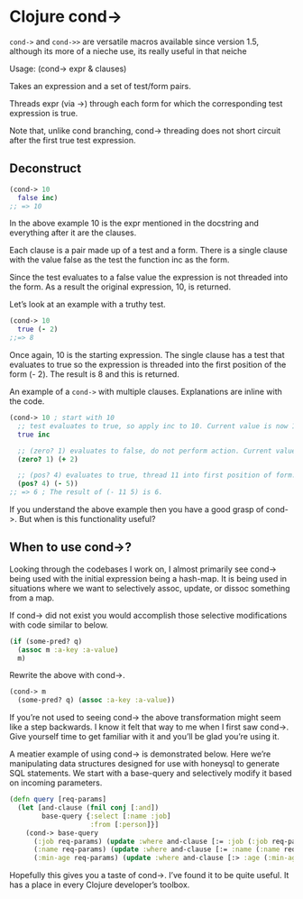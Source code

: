 # Clojure cond->

`cond->` and `cond->>` are versatile macros available since version 1.5, although its more of a nieche use, its really useful in that neiche

Usage: (cond-> expr & clauses)

Takes an expression and a set of test/form pairs.

Threads expr (via ->) through each form for which the corresponding test expression is true.

Note that, unlike cond branching, cond-> threading does not short circuit after the first true test expression.


## Deconstruct

```clojure
(cond-> 10
  false inc)
;; => 10
```

In the above example 10 is the expr mentioned in the docstring and everything after it are the clauses.

Each clause is a pair made up of a test and a form.  There is a single clause with the value false as the test the function inc as the form.

Since the test evaluates to a false value the expression is not threaded into the form. As a result the original expression, 10, is returned.

Let’s look at an example with a truthy test.

```clojure
(cond-> 10
  true (- 2)
;;=> 8
```

Once again, 10 is the starting expression. The single clause has a test that evaluates to true so the expression is threaded into the first position of the form (- 2). The result is 8 and this is returned.

An example of a `cond->` with multiple clauses. Explanations are inline with the code.

```clojure
(cond-> 10 ; start with 10
  ;; test evaluates to true, so apply inc to 10. Current value is now 11.
  true inc

  ;; (zero? 1) evaluates to false, do not perform action. Current value stays 11.
  (zero? 1) (+ 2)

  ;; (pos? 4) evaluates to true, thread 11 into first position of form.
  (pos? 4) (- 5))
;; => 6 ; The result of (- 11 5) is 6.
```

If you understand the above example then you have a good grasp of cond->. But when is this functionality useful?

## When to use cond->?

Looking through the codebases I work on, I almost primarily see cond-> being used with the initial expression being a hash-map. It is being used in situations where we want to selectively assoc, update, or dissoc something from a map.

If cond-> did not exist you would accomplish those selective modifications with code similar to below.

```clojure
(if (some-pred? q)
  (assoc m :a-key :a-value)
  m)
```

Rewrite the above with cond->.

```clojure
(cond-> m
  (some-pred? q) (assoc :a-key :a-value))
```

If you’re not used to seeing cond-> the above transformation might seem like a step backwards. I know it felt that way to me when I first saw cond->. Give yourself time to get familiar with it and you’ll be glad you’re using it.

A meatier example of using cond-> is demonstrated below. Here we’re manipulating data structures designed for use with honeysql to generate SQL statements. We start with a base-query and selectively modify it based on incoming parameters.

```clojure
(defn query [req-params]
  (let [and-clause (fnil conj [:and])
        base-query {:select [:name :job]
                    :from [:person]}]
    (cond-> base-query
      (:job req-params) (update :where and-clause [:= :job (:job req-params)])
      (:name req-params) (update :where and-clause [:= :name (:name req-params)])
      (:min-age req-params) (update :where and-clause [:> :age (:min-age req-params)]))))
```

Hopefully this gives you a taste of cond->. I’ve found it to be quite useful. It has a place in every Clojure developer’s toolbox.
